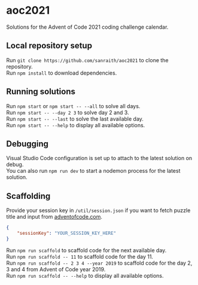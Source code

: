 # aoc2021

Solutions for the Advent of Code 2021 coding challenge calendar.

## Local repository setup

Run `git clone https://github.com/sanraith/aoc2021` to clone the repository.  
Run `npm install` to download dependencies.

## Running solutions

Run `npm start` or `npm start -- --all` to solve all days.  
Run `npm start -- --day 2 3` to solve day 2 and 3.  
Run `npm start -- --last` to solve the last available day.  
Run `npm start -- --help` to display all available options.

## Debugging

Visual Studio Code configuration is set up to attach to the latest solution on debug.  
You can also run `npm run dev` to start a nodemon process for the latest solution.

## Scaffolding

Provide your session key in `/util/session.json` if you want to fetch puzzle title and input from [adventofcode.com](https://adventofcode.com).

```json
{
    "sessionKey": "YOUR_SESSION_KEY_HERE"
}
```

Run `npm run scaffold` to scaffold code for the next available day.  
Run `npm run scaffold -- 11` to scaffold code for the day 11.  
Run `npm run scaffold -- 2 3 4 --year 2019` to scaffold code for the day 2, 3 and 4 from Advent of Code year 2019.  
Run `npm run scaffold -- --help` to display all available options.

